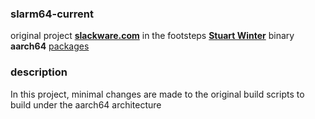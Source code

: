 ### slarm64-current ###

original project **[slackware.com](ftp://ftp.osuosl.org/pub/slackware/slackware64-current)**
in the footsteps **[Stuart Winter](http://slackware.uk/slackwarearm/slackwarearm-current)**
binary **aarch64** [packages](http://dl.fail.pp.ua/slackware/slarm64-current)


### description ###
In this project, minimal changes are made to the original build scripts to build under the aarch64 architecture